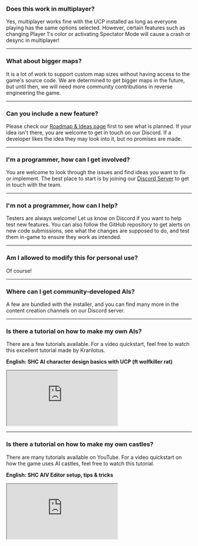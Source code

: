 ### Does this work in multiplayer?
Yes, multiplayer works fine with the UCP installed as long as everyone playing has the same options selected. However, certain features such as changing Player 1's color or activating Spectator Mode will cause a crash or desync in multiplayer!

***
### What about bigger maps?
It is a lot of work to support custom map sizes without having access to the game's source code. We are determined to get bigger maps in the future, but until then, we will need more community contributions in reverse engineering the game.

***
### Can you include a new feature?
Please check our [Roadmap & Ideas page](#wiki/Project/Roadmap-Ideas) first to see what is planned. If your idea isn't there, you are welcome to get in touch on our Discord. If a developer likes the idea they may look into it, but no promises are made.

***
### I'm a programmer, how can I get involved?
You are welcome to look through the issues and find ideas you want to fix or implement. The best place to start is by joining our [Discord Server](https://discord.gg/P9dkF38Q2t) to get in touch with the team.

***
### I'm not a programmer, how can I help?
Testers are always welcome! Let us know on Discord if you want to help test new features. You can also follow the GitHub repository to get alerts on new code submissions, see what the changes are supposed to do, and test them in-game to ensure they work as intended.

***
### Am I allowed to modify this for personal use?
Of course!

***
### Where can I get community-developed AIs?
A few are bundled with the installer, and you can find many more in the content creation channels on our Discord server.

***
### Is there a tutorial on how to make my own AIs?
There are a few tutorials available. For a video quickstart, feel free to watch this excellent tutorial made by Krarilotus.

**English: SHC AI character design basics with UCP (ft wolfkiller rat)**
<iframe src="https://www.youtube.com/embed/g_p9g_N4Y-I"></iframe>

***
### Is there a tutorial on how to make my own castles?
There are many tutorials available on YouTube. For a video quickstart on how the game uses AI castles, feel free to watch this tutorial.

**English: SHC AIV Editor setup, tips & tricks**
<iframe src="https://www.youtube.com/embed/U3l08M1aB2Q"></iframe>